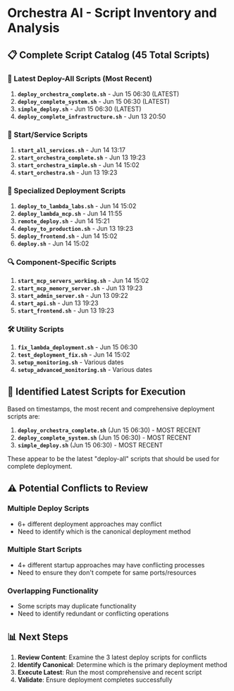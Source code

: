# Orchestra AI - Script Inventory and Analysis

## 📋 **Complete Script Catalog (45 Total Scripts)**

### **🚀 Latest Deploy-All Scripts (Most Recent)**
1. **`deploy_orchestra_complete.sh`** - Jun 15 06:30 (LATEST)
2. **`deploy_complete_system.sh`** - Jun 15 06:30 (LATEST)
3. **`simple_deploy.sh`** - Jun 15 06:30 (LATEST)
4. **`deploy_complete_infrastructure.sh`** - Jun 13 20:50

### **🔧 Start/Service Scripts**
1. **`start_all_services.sh`** - Jun 14 13:17
2. **`start_orchestra_complete.sh`** - Jun 13 19:23
3. **`start_orchestra_simple.sh`** - Jun 14 15:02
4. **`start_orchestra.sh`** - Jun 13 19:23

### **🎯 Specialized Deployment Scripts**
1. **`deploy_to_lambda_labs.sh`** - Jun 14 15:02
2. **`deploy_lambda_mcp.sh`** - Jun 14 11:55
3. **`remote_deploy.sh`** - Jun 14 15:21
4. **`deploy_to_production.sh`** - Jun 13 19:23
5. **`deploy_frontend.sh`** - Jun 14 15:02
6. **`deploy.sh`** - Jun 14 15:02

### **🔍 Component-Specific Scripts**
1. **`start_mcp_servers_working.sh`** - Jun 14 15:02
2. **`start_mcp_memory_server.sh`** - Jun 13 19:23
3. **`start_admin_server.sh`** - Jun 13 09:22
4. **`start_api.sh`** - Jun 13 19:23
5. **`start_frontend.sh`** - Jun 13 19:23

### **🛠️ Utility Scripts**
1. **`fix_lambda_deployment.sh`** - Jun 15 06:30
2. **`test_deployment_fix.sh`** - Jun 14 15:02
3. **`setup_monitoring.sh`** - Various dates
4. **`setup_advanced_monitoring.sh`** - Various dates

## 🎯 **Identified Latest Scripts for Execution**

Based on timestamps, the most recent and comprehensive deployment scripts are:

1. **`deploy_orchestra_complete.sh`** (Jun 15 06:30) - MOST RECENT
2. **`deploy_complete_system.sh`** (Jun 15 06:30) - MOST RECENT  
3. **`simple_deploy.sh`** (Jun 15 06:30) - MOST RECENT

These appear to be the latest "deploy-all" scripts that should be used for complete deployment.

## ⚠️ **Potential Conflicts to Review**

### **Multiple Deploy Scripts**
- 6+ different deployment approaches may conflict
- Need to identify which is the canonical deployment method

### **Multiple Start Scripts** 
- 4+ different startup approaches may have conflicting processes
- Need to ensure they don't compete for same ports/resources

### **Overlapping Functionality**
- Some scripts may duplicate functionality
- Need to identify redundant or conflicting operations

## 📊 **Next Steps**

1. **Review Content**: Examine the 3 latest deploy scripts for conflicts
2. **Identify Canonical**: Determine which is the primary deployment method
3. **Execute Latest**: Run the most comprehensive and recent script
4. **Validate**: Ensure deployment completes successfully

